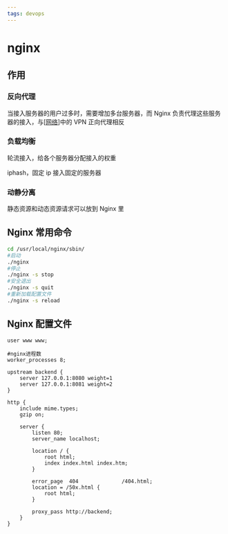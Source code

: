 ```yaml
---
tags: devops
---
```


# nginx

## 作用

### 反向代理

当接入服务器的用户过多时，需要增加多台服务器，而 Nginx 负责代理这些服务器的接入，与[[网络]]中的 VPN 正向代理相反

### 负载均衡

轮流接入，给各个服务器分配接入的权重

iphash，固定 ip 接入固定的服务器

### 动静分离

静态资源和动态资源请求可以放到 Nginx 里

## Nginx 常用命令

```bash
cd /usr/local/nginx/sbin/
#启动
./nginx
#停止
./nginx -s stop
#安全退出
./nginx -s quit
#重新加载配置文件
./nginx -s reload
```

## Nginx 配置文件

```nginx
user www www;

#nginx进程数
worker_processes 8;

upstream backend {
    server 127.0.0.1:8080 weight=1
    server 127.0.0.1:8081 weight=2
}

http {
    include mime.types;
    gzip on;

    server {
        listen 80;
        server_name localhost;

        location / {
            root html;
            index index.html index.htm;
        }

        error_page  404              /404.html;
        location = /50x.html {
            root html;
        }

        proxy_pass http://backend;
    }
}
```

[//begin]: # "Autogenerated link references for markdown compatibility"
[网络]: ../network/网络.md "计算机网络基础"
[//end]: # "Autogenerated link references"
